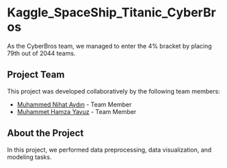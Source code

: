 # Kaggle_SpaceShip_Titanic_CyberBros

As the CyberBros team, we managed to enter the 4% bracket by placing 79th out of 2044 teams.

## Project Team

This project was developed collaboratively by the following team members:

- [Muhammed Nihat Aydın](https://github.com/Nihat-AYDIN) - Team Member
- [Muhammet Hamza Yavuz](https://github.com/hamza37yavuz) - Team Member

## About the Project

In this project, we performed data preprocessing, data visualization, and modeling tasks.
